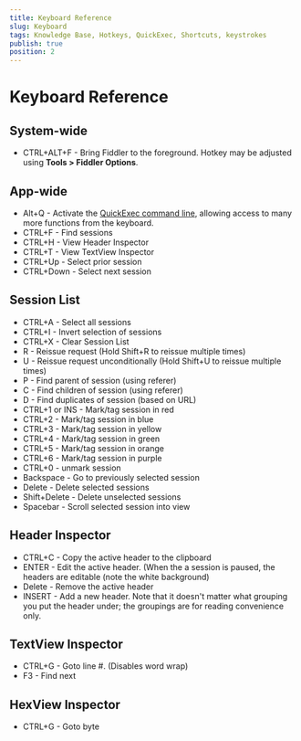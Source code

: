 ```yaml
---
title: Keyboard Reference
slug: Keyboard
tags: Knowledge Base, Hotkeys, QuickExec, Shortcuts, keystrokes
publish: true
position: 2
---
```


Keyboard Reference
==================

System-wide
-----------

+ CTRL+ALT+F - Bring Fiddler to the foreground.  Hotkey may be adjusted using **Tools > Fiddler Options**.

App-wide
--------

+ Alt+Q - Activate the [QuickExec command line][1], allowing access to many more functions from the keyboard.
+ CTRL+F - Find sessions
+ CTRL+H - View Header Inspector
+ CTRL+T - View TextView Inspector
+ CTRL+Up - Select prior session
+ CTRL+Down - Select next session

Session List
------------

+ CTRL+A - Select all sessions
+ CTRL+I - Invert selection of sessions
+ CTRL+X - Clear Session List
+ R - Reissue request (Hold Shift+R to reissue multiple times)
+ U - Reissue request unconditionally (Hold Shift+U to reissue multiple times)
+ P - Find parent of session (using referer)
+ C - Find children of session (using referer)
+ D - Find duplicates of session (based on URL)
+ CTRL+1 or INS - Mark/tag session in red
+ CTRL+2 - Mark/tag session in blue
+ CTRL+3 - Mark/tag session in yellow
+ CTRL+4 - Mark/tag session in green
+ CTRL+5 - Mark/tag session in orange
+ CTRL+6 - Mark/tag session in purple
+ CTRL+0 - unmark session
+ Backspace - Go to previously selected session
+ Delete - Delete selected sessions
+ Shift+Delete - Delete unselected sessions
+ Spacebar - Scroll selected session into view

Header Inspector
----------------

+ CTRL+C - Copy the active header to the clipboard
+ ENTER - Edit the active header.  (When the a session is paused, the headers are editable (note the white background)
+ Delete - Remove the active header
+ INSERT - Add a new header.  Note that it doesn't matter what grouping you put the header under; the groupings are for reading convenience only.

TextView Inspector
------------------

+ CTRL+G - Goto line #. (Disables word wrap)
+ F3 - Find next

HexView Inspector
-----------------

+ CTRL+G - Goto byte

[1]: ./QuickExec
